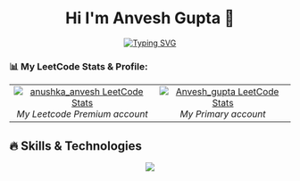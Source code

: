 <div align="center">

# Hi I'm Anvesh Gupta 👋


[![Typing SVG](https://readme-typing-svg.herokuapp.com?font=Fira+Code&size=30&duration=3000&pause=1000&color=F85D7F&center=true&vCenter=true&width=600&lines=Full+Stack+Developer;Software+Engineer;Real+World+Problem+Solver;Lifelong+Learner)](https://git.io/typing-svg)

</div>



### 📊 My LeetCode Stats & Profile:

<table>
  <tr>
       <td align="center">
      <a href="https://leetcode.com/anushka_anvesh">
        <img src="https://leetcard.jacoblin.cool/anushka_anvesh" alt="anushka_anvesh LeetCode Stats" />
      </a>
      <br/>
      <em>My Leetcode Premium account </em>
    </td>
     <td align="center">
      <a href="https://leetcode.com/Anvesh_gupta">
        <img src="https://leetcard.jacoblin.cool/Anvesh_gupta" alt="Anvesh_gupta LeetCode Stats" />
      </a>
      <br/>
      <em>My Primary account</em>
    </td>
  </tr>
</table>

## 🔥 Skills & Technologies

<p align="center">
  <img src="https://skillicons.dev/icons?i=js,ts,angular,react,nodejs,python,java,flutter,docker,aws,azure,mongodb,postgres" />
</p>











